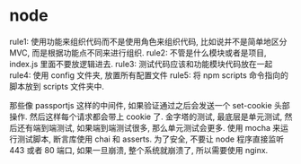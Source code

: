  # node

rule1: 使用功能来组织代码而不是使用角色来组织代码, 比如说并不是简单地区分 MVC, 而是根据功能点不同来进行组织.
rule2: 不管是什么模块或者是项目, index.js 里面不要放逻辑进去.
rule3: 测试代码应该和功能模块代码放在一起
rule4: 使用 config 文件夹, 放置所有配置文件
rule5: 将 npm scripts 命令指向的脚本放到 scripts 文件夹中.

那些像 passportjs 这样的中间件, 如果验证通过之后会发送一个 set-cookie 头部操作. 然后这样每个请求都会带上 cookie 了.
金字塔的测试, 最底层是单元测试, 然后还有端到端测试, 如果端到端测试很多, 那么单元测试会更多. 使用 mocha 来运行测试脚本, 断言库使用 chai 和 asserts. 
为了安全, 不要让 node 程序直接监听 443 或者 80 端口, 如果一旦崩溃, 整个系统就崩溃了, 所以需要使用 nginx.